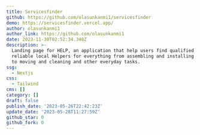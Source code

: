 ```yaml
---
title: Servicesfinder
github: https://github.com/olasunkanmi1/servicesfinder
demo: https://servicesfinder.vercel.app/
author: olasunkanmi1
author_link: https://github.com/olasunkanmi1
date: 2023-11-30T02:52:34.348Z
description: >-
  Landing page for HELP, an application that help users find qualified and
  reliable local Helpers for everything from assembling and installing furniture
  to moving and cleaning and other everyday tasks.
ssg:
  - Nextjs
css:
  - Tailwind
cms: []
category: []
draft: false
publish_date: '2023-05-26T22:42:23Z'
update_date: '2023-05-28T11:27:59Z'
github_star: 0
github_fork: 0
---
```

